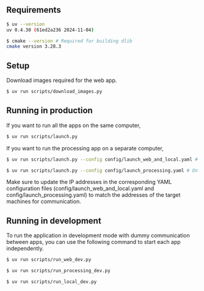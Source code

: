 ## Requirements

```sh
$ uv --version
uv 0.4.30 (61ed2a236 2024-11-04)

$ cmake --version # Required for building dlib
cmake version 3.28.3
```

## Setup

Download images required for the web app.
```sh
$ uv run scripts/download_images.py
```

## Running in production

If you want to run all the apps on the same computer,
```sh
$ uv run scripts/launch.py
```

If you want to run the processing app on a separate computer,
```sh
$ uv run scripts/launch.py --config config/launch_web_and_local.yaml # On the web and local computer

$ uv run scripts/launch.py --config config/launch_processing.yaml # On the processing computer
```
Make sure to update the IP addresses in the corresponding YAML configuration files (config/launch_web_and_local.yaml and config/launch_processing.yaml) to match the addresses of the target machines for communication.

## Running in development

To run the application in development mode with dummy communication between apps,
you can use the following command to start each app independently.

```sh
$ uv run scripts/run_web_dev.py

$ uv run scripts/run_processing_dev.py

$ uv run scripts/run_local_dev.py
```
